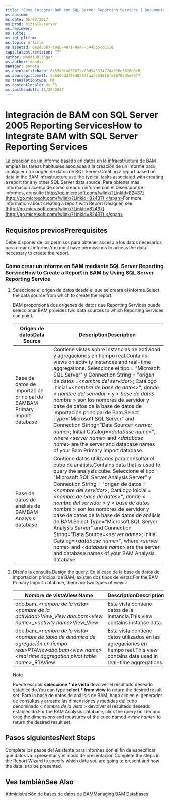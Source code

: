 ```yaml
---
title: "Cómo integrar BAM con SQL Server Reporting Services | Documentos de Microsoft"
ms.custom: 
ms.date: 06/08/2017
ms.prod: biztalk-server
ms.reviewer: 
ms.suite: 
ms.tgt_pltfrm: 
ms.topic: article
ms.assetid: 6e2d66b7-c8eb-4871-8a47-544955ccd51e
caps.latest.revision: "7"
author: MandiOhlinger
ms.author: mandia
manager: anneta
ms.openlocfilehash: 8a55d0fa09267cc23d54533427da326e5028d3f0
ms.sourcegitcommit: 5abd0ed3f9e4858ffaaec5481bfa8878595e95f7
ms.translationtype: MT
ms.contentlocale: es-ES
ms.lasthandoff: 11/28/2017
---
```

# <a name="how-to-integrate-bam-with-sql-server-reporting-services"></a><span data-ttu-id="9e09b-102">Integración de BAM con SQL Server 2005 Reporting Services</span><span class="sxs-lookup"><span data-stu-id="9e09b-102">How to Integrate BAM with SQL Server Reporting Services</span></span>
<span data-ttu-id="9e09b-103">La creación de un informe basado en datos en la infraestructura de BAM emplea las tareas habituales asociadas a la creación de un informe para cualquier otro origen de datos de SQL Server.</span><span class="sxs-lookup"><span data-stu-id="9e09b-103">Creating a report based on data in the BAM infrastructure use the typical tasks associated with creating a report for any other SQL Server data source.</span></span> <span data-ttu-id="9e09b-104">Para obtener más información acerca de cómo crear un informe con el Diseñador de informes, consulte [http://go.microsoft.com/fwlink/?LinkId=82437](http://go.microsoft.com/fwlink/?LinkId=82437).</span><span class="sxs-lookup"><span data-stu-id="9e09b-104">For more information about creating a report with Report Designer, see [http://go.microsoft.com/fwlink/?LinkId=82437](http://go.microsoft.com/fwlink/?LinkId=82437).</span></span>  
  
## <a name="prerequisites"></a><span data-ttu-id="9e09b-105">Requisitos previos</span><span class="sxs-lookup"><span data-stu-id="9e09b-105">Prerequisites</span></span>  
 <span data-ttu-id="9e09b-106">Debe disponer de los permisos para obtener acceso a los datos necesarios para crear el informe.</span><span class="sxs-lookup"><span data-stu-id="9e09b-106">You must have permissions to access the data necessary to create the report.</span></span>  
  
### <a name="how-to-create-a-report-in-bam-by-using-sql-server-reporting-service"></a><span data-ttu-id="9e09b-107">Cómo crear un informe en BAM mediante SQL Server Reporting Service</span><span class="sxs-lookup"><span data-stu-id="9e09b-107">How to Create a Report in BAM by Using SQL Server Reporting Service</span></span>  
  
1.  <span data-ttu-id="9e09b-108">Seleccione el origen de datos desde el que se creará el informe.</span><span class="sxs-lookup"><span data-stu-id="9e09b-108">Select the data source from which to create the report.</span></span>  
  
     <span data-ttu-id="9e09b-109">BAM proporciona dos orígenes de datos que Reporting Services puede seleccionar.</span><span class="sxs-lookup"><span data-stu-id="9e09b-109">BAM provides two data sources to which Reporting Services can point.</span></span>  
  
    |<span data-ttu-id="9e09b-110">Origen de datos</span><span class="sxs-lookup"><span data-stu-id="9e09b-110">Data Source</span></span>|<span data-ttu-id="9e09b-111">Description</span><span class="sxs-lookup"><span data-stu-id="9e09b-111">Description</span></span>|  
    |-----------------|-----------------|  
    |<span data-ttu-id="9e09b-112">Base de datos de importación principal de BAM</span><span class="sxs-lookup"><span data-stu-id="9e09b-112">BAM Primary Import database</span></span>|<span data-ttu-id="9e09b-113">Contiene vistas sobre instancias de actividad y agregaciones en tiempo real.</span><span class="sxs-lookup"><span data-stu-id="9e09b-113">Contains views on activity instances and real-time aggregations.</span></span> <span data-ttu-id="9e09b-114">Seleccione el tipo = "Microsoft SQL Server" y Connection String = "origen de datos =\<*nombre del servidor*\>; Catálogo inicial =\<*nombre de base de datos*\>", donde \< *nombre del servidor* \> y \< *base de datos nombre* \> son los nombres de servidor y base de datos de la base de datos de importación principal de Bam.</span><span class="sxs-lookup"><span data-stu-id="9e09b-114">Select Type=”Microsoft SQL Server” and Connection String=”Data Source=\<*server name*\>; Initial Catalog=\<*database name*\>”, where \<*server name*\> and \<*database name*\> are the server and database names of your Bam Primary Import database.</span></span>|  
    |<span data-ttu-id="9e09b-115">Base de datos de análisis de BAM</span><span class="sxs-lookup"><span data-stu-id="9e09b-115">BAM Analysis database</span></span>|<span data-ttu-id="9e09b-116">Contiene datos utilizados para consultar el cubo de análisis.</span><span class="sxs-lookup"><span data-stu-id="9e09b-116">Contains data that is used to query the analysis cube.</span></span> <span data-ttu-id="9e09b-117">Seleccione el tipo = "Microsoft SQL Server Analysis Server" y Connection String = "origen de datos =\<*nombre del servidor*\>; Catálogo inicial =\<*nombre de base de datos*\>", donde \< *nombre del servidor* \> y \< *base de datos nombre* \> son los nombres de servidor y base de datos de la base de datos de análisis de BAM.</span><span class="sxs-lookup"><span data-stu-id="9e09b-117">Select Type=”Microsoft SQL Server Analysis Server” and Connection String=”Data Source=\<*server name*\>; Initial Catalog=\<*database name*\>”, where \<*server name*\> and \<*database name*\> are the server and database names of your BAM Analysis database.</span></span>|  
  
2.  <span data-ttu-id="9e09b-118">Diseñe la consulta.</span><span class="sxs-lookup"><span data-stu-id="9e09b-118">Design the query.</span></span> <span data-ttu-id="9e09b-119">En el caso de la base de datos de importación principal de BAM, existen dos tipos de vistas:</span><span class="sxs-lookup"><span data-stu-id="9e09b-119">For the BAM Primary Import database, there are two types of views:</span></span>  
  
    |<span data-ttu-id="9e09b-120">Nombre de vista</span><span class="sxs-lookup"><span data-stu-id="9e09b-120">View Name</span></span>|<span data-ttu-id="9e09b-121">Description</span><span class="sxs-lookup"><span data-stu-id="9e09b-121">Description</span></span>|  
    |---------------|-----------------|  
    |<span data-ttu-id="9e09b-122">dbo.bam_\<*nombre de la vista*\>_\<*nombre de la actividad*\>View_View.</span><span class="sxs-lookup"><span data-stu-id="9e09b-122">dbo.bam_\<*view name*\>_\<*activity name*\>View_View.</span></span>|<span data-ttu-id="9e09b-123">Esta vista contiene datos de la instancia.</span><span class="sxs-lookup"><span data-stu-id="9e09b-123">This view contains instance data.</span></span>|  
    |<span data-ttu-id="9e09b-124">dbo.bam_\<*nombre de la vista*\>_\<*nombre de tabla de dinámica de agregación en tiempo real*\>_RTAView</span><span class="sxs-lookup"><span data-stu-id="9e09b-124">dbo.bam_\<*view name*\>_\<*real time aggregation pivot table name*\>_RTAView</span></span>|<span data-ttu-id="9e09b-125">Esta vista contiene datos utilizados en las agregaciones en tiempo real.</span><span class="sxs-lookup"><span data-stu-id="9e09b-125">This view contains data used in real-time aggregations.</span></span>|  
  
    > [!NOTE]
    >  <span data-ttu-id="9e09b-126">Puede escribir **seleccione \* de vista** devolver el resultado deseado establecido.</span><span class="sxs-lookup"><span data-stu-id="9e09b-126">You can type **select \* from view** to return the desired result set.</span></span> <span data-ttu-id="9e09b-127">Para la base de datos de análisis de BAM, haga clic en el generador de consultas y arrastre las dimensiones y medidas del cubo denominado \< *nombre de la vista* \> devolver el resultado deseado establecido.</span><span class="sxs-lookup"><span data-stu-id="9e09b-127">For the BAM Analysis database, click the query builder and drag the dimensions and measures of the cube named \<*view name*\> to return the desired result set.</span></span>  
  
## <a name="next-steps"></a><span data-ttu-id="9e09b-128">Pasos siguientes</span><span class="sxs-lookup"><span data-stu-id="9e09b-128">Next Steps</span></span>  
 <span data-ttu-id="9e09b-129">Complete los pasos del Asistente para informes con el fin de especificar qué datos va a presentar y el modo de presentación.</span><span class="sxs-lookup"><span data-stu-id="9e09b-129">Complete the steps in the Report Wizard to specify which data you are going to present and how the data is to be presented.</span></span>  
  
## <a name="see-also"></a><span data-ttu-id="9e09b-130">Vea también</span><span class="sxs-lookup"><span data-stu-id="9e09b-130">See Also</span></span>  
 [<span data-ttu-id="9e09b-131">Administración de bases de datos de BAM</span><span class="sxs-lookup"><span data-stu-id="9e09b-131">Managing BAM Databases</span></span>](../core/managing-bam-databases.md)